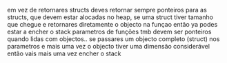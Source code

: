 em vez de retornares structs deves retornar sempre ponteiros para as structs, que devem estar alocadas no heap, se uma struct tiver tamanho que chegue e retornares diretamente o objecto na funçao então ya podes estar a encher o stack 
parametros de funções tmb devem ser ponteiros quando lidas com objectos..
se passares um objecto completo (struct) nos parametros e mais uma vez o objecto tiver uma dimensão considerável então vais mais uma vez encher o stack